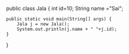 public class Jala {
	int id=10;
	String name ="Sai";
	
	public static void main(String[] args) {
		Jala j = new Jala();
		System.out.println(j.name + " "+j.id);
	}
}
